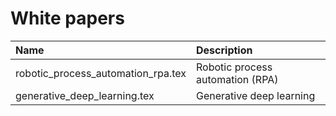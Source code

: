 # White papers

| Name                               | Description                      |
| :---                               | :---                             |
| robotic_process_automation_rpa.tex | Robotic process automation (RPA) |
| generative_deep_learning.tex       | Generative deep learning         |
